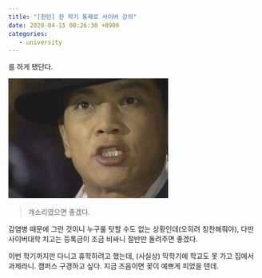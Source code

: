 ```yaml
---
title: "[한탄] 한 학기 통째로 사이버 강의"
date: 2020-04-15 00:26:30 +0900
categories:
   - university
---
```


를 하게 됐단다.

![](/assets/images/bullshit.gif)
> 개소리였으면 좋겠다.

감염병 때문에 그런 것이니 누구룰 탓할 수도 없는 상황인데(오히려 칭찬해줘야), 다만 사이버대학 치고는 등록금이 조금 비싸니 절반만 돌려주면 좋겠다.

이번 학기까지만 다니고 휴학하려고 했는데, (사실상) 막학기에 학교도 못 가고 집에서 과제라니. 캠퍼스 구경하고 싶다. 지금 즈음이면 꽃이 예쁘게 피었을 텐데.
